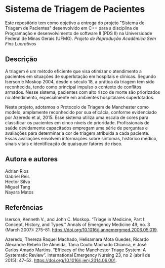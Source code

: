 # Sistema de Triagem de Pacientes

Este repositório tem como objetivo a entrega do projeto "Sistema de Triagem de Pacientes" desenvolvido em C++ para a disciplina de Programação e desenvolvimento de software II (PDS II) na Universidade Federal de Minas Gerais (UFMG).
*Projeto de Reprodução Acadêmica Sem Fins Lucrativos*

## Descrição

A triagem é um método eficiente que visa otimizar o atendimento a pacientes em situações de superlotação em hospitais e clínicas. Segundo Iserson e Moskop 2004, desde o século 18, a prática da triagem tem sido reconhecida, tendo como principal impulso o contexto de conflitos armados. Nesse sistema, pacientes com alto risco de morte são priorizados no atendimento, especialmente em ambientes hospitalares superlotados.

Neste projeto, adotamos o Protocolo de Triagem de Manchester como modelo, amplamente reconhecido por sua eficácia, conforme evidenciado por Azeredo et al, 2015. Esse sistema utiliza uma escala de cores para classificar os pacientes em cinco níveis de prioridade. Profissionais de saúde devidamente capacitados empregam uma série de perguntas e avaliações para determinar a cor de triagem atribuída a cada paciente. Essas avaliações envolvem informações sobre sintomas, histórico médico, sinais vitais e identificação de quaisquer fatores de risco.


## Autora e autores

Adrian Rios <br>
Gabriel Reis <br>
Hector Silva <br>
Miguel Tang <br>
Nayara Matos <br>


## Referências


Iserson, Kenneth V., and John C. Moskop. “Triage in Medicine, Part I: Concept, History, and Types.” Annals of Emergency Medicine 49, no. 3 (March 2007): 275–81. https://doi.org/10.1016/j.annemergmed.2006.05.019.

Azeredo, Thereza Raquel Machado, Helisamara Mota Guedes, Ricardo Alexandre Rebelo De Almeida, Tânia Couto Machado Chianca, e José Carlos Amado Martins. “Efficacy of the Manchester Triage System: A Systematic Review”. International Emergency Nursing 23, no 2 (abril de 2015): 47–52. https://doi.org/10.1016/j.ienj.2014.06.001.